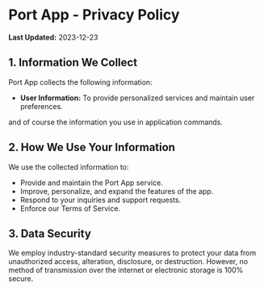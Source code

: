 # Port App - Privacy Policy

**Last Updated:** 2023-12-23

## 1. Information We Collect

Port App collects the following information:

- **User Information:** To provide personalized services and maintain user preferences.

and of course the information you use in application commands.

## 2. How We Use Your Information

We use the collected information to:

- Provide and maintain the Port App service.
- Improve, personalize, and expand the features of the app.
- Respond to your inquiries and support requests.
- Enforce our Terms of Service.

## 3. Data Security

We employ industry-standard security measures to protect your data from unauthorized access, alteration, disclosure, or destruction. However, no method of transmission over the internet or electronic storage is 100% secure.
